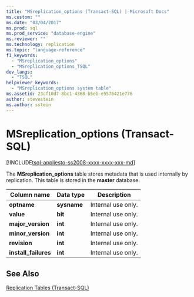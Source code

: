 ```yaml
---
title: "MSreplication_options (Transact-SQL) | Microsoft Docs"
ms.custom: ""
ms.date: "03/04/2017"
ms.prod: sql
ms.prod_service: "database-engine"
ms.reviewer: ""
ms.technology: replication
ms.topic: "language-reference"
f1_keywords: 
  - "MSreplication_options"
  - "MSreplication_options_TSQL"
dev_langs: 
  - "TSQL"
helpviewer_keywords: 
  - "MSreplication_options system table"
ms.assetid: 23cf10d7-8bc1-4368-b5eb-e5576421e776
author: stevestein
ms.author: sstein
---
```

# MSreplication_options (Transact-SQL)
[!INCLUDE[tsql-appliesto-ss2008-xxxx-xxxx-xxx-md](../../includes/tsql-appliesto-ss2008-xxxx-xxxx-xxx-md.md)]

  The **MSreplication_options** table stores metadata that is used internally by replication. This table is stored in the **master** database.  
  
|Column name|Data type|Description|  
|-----------------|---------------|-----------------|  
|**optname**|**sysname**|Internal use only.|  
|**value**|**bit**|Internal use only.|  
|**major_version**|**int**|Internal use only.|  
|**minor_version**|**int**|Internal use only.|  
|**revision**|**int**|Internal use only.|  
|**install_failures**|**int**|Internal use only.|  
  
## See Also  
 [Replication Tables &#40;Transact-SQL&#41;](../../relational-databases/system-tables/replication-tables-transact-sql.md)  
  
  
